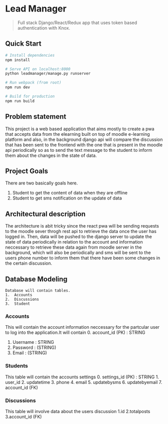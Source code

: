 # Lead Manager

> Full stack Django/React/Redux app that uses token based authentication with Knox.

## Quick Start

```bash
# Install dependencies
npm install

# Serve API on localhost:8000
python leadmanager/manage.py runserver

# Run webpack (from root)
npm run dev

# Build for production
npm run build
```

## Problem statement

This project is a web based application that aims mostly to create a pwa that accepts data from the elearning built on top of moodle e-learning platform and also, in the background django api will compare the  discussion that has been sent to the frontend with the one that is present in the moodle api periodically so as to send the text message to the student to inform them about the changes in the state of data.

## Project Goals
There are two basically goals here. 
1. Student to get the content of data when they are offline
2. Student to get sms notification on the update of data 

## Architectural description 

The architecture is abit tricky since the react pwa will be sending requests to the moodle sever throgh rest api to retrieve the data once the user has logged in. Then, data will be pushed to the django server to update the state of data periodically in relation to the account and information neccessary to retrieve these data again from moodle server in the background, which will also be periodically and sms will be sent to the users phone number to inform them that there have been some changes in the certain discussion.


## Database Modeling
    Database will contain tables.
    1.  Accounts 
    2.  Discussions
    3.  Student

### Accounts
This will contain the account information neccessary for the partcular user to log into the application.It will contain
0.  account_id (PK) : STRING
1.  Username : STRING
2.  Password : (STRING)
3.  Email : (STRING)

### Students
This table will contain the accounts settings
    0.  settings_id (PK) : STRING
    1.  user_id
    2.  updatetime
    3.  phone
    4.  email
    5.  updatebysms
    6.  updatebyemail
    7.  account_id (FK)


### Discussions
This table will involve data about the users discussion
    1.id
    2.totalposts
    3.account_id (FK)
    

